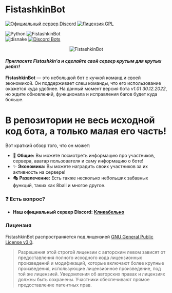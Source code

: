 # FistashkinBot
[![Официальный сервер Discord](https://discordapp.com/api/guilds/809899167282364416/embed.png)](https://discord.gg/Q69xQnzR6m)
[![Лицензия GPL](https://badges.frapsoft.com/os/gpl/gpl.svg?v=103)](LICENSE)

![Python](https://img.shields.io/badge/Python-3.11-blue?style=for-the-badge&logo=python)
![FistashkinBot](https://img.shields.io/badge/Fistashkin%20Bot-Версия%3A%201.01-8df8a7?style=for-the-badge&logo=discord&logoColor=8df8a7)<br>
![disnake](https://img.shields.io/badge/disnake-black?style=for-the-badge&logo=discord)
[![Discord Bots](https://discordbots.org/api/widget/9913381136307529284.png)](https://discordbots.org/bot/991338113630752928?utm_source=widget)

<p align="center">
  <img src="https://i91.servimg.com/u/f91/20/47/10/60/44_20210.png" alt="FistashkinBot"/>
</p>

#### *Пригласите Fistashkin'a и сделайте свой сервер крутым для крутых ребят!*
**FistashkinBot** — это небольшой бот с кучкой команд и своей экономикой. Он поддерживает слеш команды, что его использование окажется куда удобнее. На данный момент версия бота *v1.01 30.12.2022*, но ждите обновлений, функционала и исправления багов будет куда больше. 

# **В репозитории не весь исходной код бота, а только малая его часть!**

Вот краткий обзор того, что он может:
* 🎀 **Общие:** Вы можете посмотреть информацию про участников, сервера, аватар пользователя и саму информацию о боте!
* ✨ **Экономика:** Вы можете наградить своих участников за их активность на сервере!
* 🎭 **Развлечение:** Есть также несколько небольших забавных функций, таких как 8ball и многое другое.

### :question: Есть вопрос?
* **Наш официальный сервер Discord:** [**Кликабельно**](https://discord.gg/Q69xQnzR6m)

### Лицензия
FistashkinBot распространяется под лицензией [GNU General Public License v3.0](LICENSE).
> Разрешения этой строгой лицензии с авторским левом зависят от предоставления полного исходного кода лицензионных произведений и модификаций, которые включают более крупные произведения, использующие лицензионное произведение, под той же лицензией. Уведомления об авторских правах и лицензиях должны быть сохранены. Участники обеспечивают прямое предоставление патентных прав.
> 
